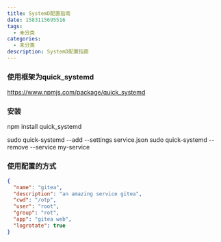 ```yaml
---
title: SystemD配置指南
date: 1583115695516
tags:
  - 未分类
categories:
  - 未分类
description: SystemD配置指南
---
```


### 使用框架为quick_systemd
https://www.npmjs.com/package/quick_systemd
### 安装

npm install quick_systemd

sudo quick-systemd --add --settings service.json
sudo quick-systemd --remove --service my-service

### 使用配置的方式
```json
{
  "name": "gitea",
  "description": "an amazing service gitea",
  "cwd": "/otp",
  "user": "root",
  "group": "rot",
  "app": "gitea web",
  "logrotate": true
}
```
